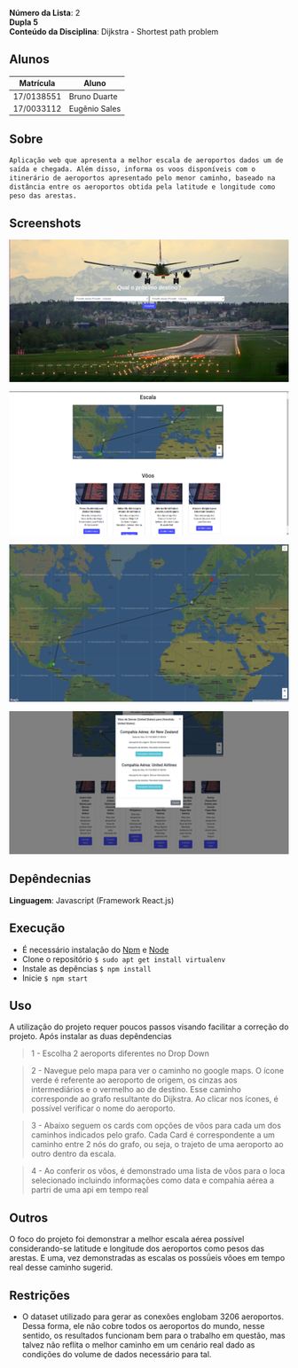 **Número da Lista**: 2<br>
**Dupla 5**<br>
**Conteúdo da Disciplina**: Dijkstra - Shortest path problem<br>

## Alunos
|Matrícula | Aluno |
| -- | -- |
| 17/0138551|Bruno Duarte|
| 17/0033112|Eugênio Sales|

## Sobre 
    Aplicação web que apresenta a melhor escala de aeroportos dados um de saída e chegada. Além disso, informa os voos disponíveis com o itinerário de aeroportos apresentado pelo menor caminho, baseado na distância entre os aeroportos obtida pela latitude e longitude como peso das arestas.

## Screenshots

![home](./public/home.png)

![itinerary](./public/itinerary.png)

![maps](./public/maps.png)

![flights](./public/flights.png)


## Depêndecnias

**Linguagem**: Javascript (Framework React.js)
<br>

## Execução

- É necessário instalação do [Npm](https://docs.npmjs.com/cli/install) e [Node](https://nodejs.org/en/download/)
- Clone o repositório `$ sudo apt get install virtualenv`
- Instale as depências `$ npm install`
- Inicie `$ npm start`

## Uso 
A utilização do projeto requer poucos passos visando facilitar a correção do projeto. Após instalar as duas depêndencias

> 1 - Escolha 2 aeroports diferentes no Drop Down

> 2 - Navegue pelo mapa para ver o caminho no google maps. O ícone verde é referente ao aeroporto de origem, os cinzas aos intermediários e o vermelho ao de destino. Esse caminho corresponde ao grafo resultante do Dijkstra. Ao clicar nos ícones, é possível verificar o nome do aeroporto.

> 3 - Abaixo seguem os cards com opções de vôos para cada um dos caminhos indicados pelo grafo. Cada Card é correspondente a um caminho entre 2 nós do grafo, ou seja, o trajeto de uma aeroporto ao outro dentro da escala.

> 4 - Ao conferir os vôos, é demonstrado uma lista de vôos para o loca selecionado incluindo informações como data e compahia aérea a partri de uma api em tempo real


## Outros 
O foco do projeto foi demonstrar a melhor escala aérea possível considerando-se latitude e longitude dos aeroportos como pesos das arestas. E uma, vez demonstradas as escalas os possǘeis vôoes em tempo real desse caminho sugerid.

## Restrições
 * O dataset utilizado para gerar as conexões englobam 3206 aeroportos. Dessa forma, ele não cobre todos os aeroportos do mundo, nesse sentido, os resultados funcionam bem para o trabalho em questão, mas talvez não reflita o melhor caminho em um cenário real dado as condições do volume de dados necessário para tal.
